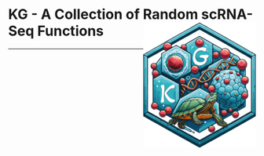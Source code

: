 <h1>
  KG - A Collection of Random scRNA-Seq Functions&nbsp;<img align = "right" src = "KG_logotype.png" width = "228.6" height = "254.55">
</h1>

---
